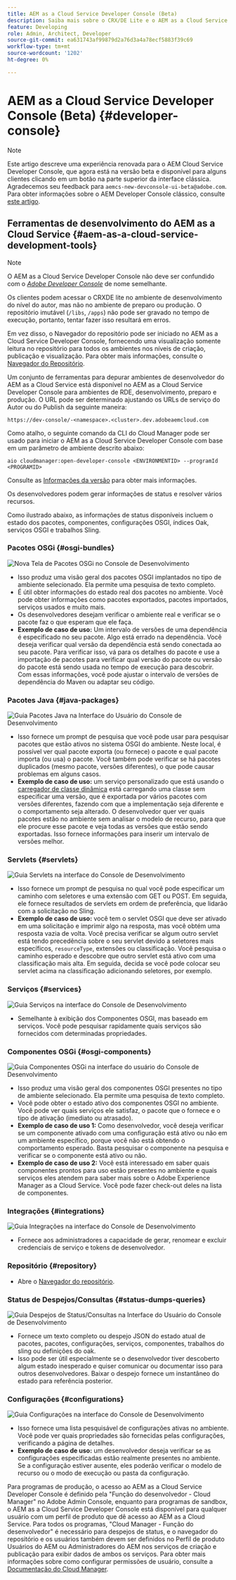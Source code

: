 ```yaml
---
title: AEM as a Cloud Service Developer Console (Beta)
description: Saiba mais sobre o CRX/DE Lite e o AEM as a Cloud Service Developer Console
feature: Developing
role: Admin, Architect, Developer
source-git-commit: ea631743af99879d2a76d3a4a78ecf5883f39c69
workflow-type: tm+mt
source-wordcount: '1202'
ht-degree: 0%

---
```



# AEM as a Cloud Service Developer Console (Beta) {#developer-console}

>[!NOTE]
>
>Este artigo descreve uma experiência renovada para o AEM Cloud Service Developer Console, que agora está na versão beta e disponível para alguns clientes clicando em um botão na parte superior da interface clássica. Agradecemos seu feedback para `aemcs-new-devconsole-ui-beta@adobe.com`. Para obter informações sobre o AEM Developer Console clássico, consulte [este artigo](/help/implementing/developing/introduction/development-guidelines.md#crxde-lite-and-developer-console).

## Ferramentas de desenvolvimento do AEM as a Cloud Service {#aem-as-a-cloud-service-development-tools}

>[!NOTE]
>O AEM as a Cloud Service Developer Console não deve ser confundido com o [*Adobe Developer Console*](https://developer.adobe.com/developer-console/) de nome semelhante.
>

Os clientes podem acessar o CRXDE lite no ambiente de desenvolvimento do nível do autor, mas não no ambiente de preparo ou produção. O repositório imutável (`/libs`, `/apps`) não pode ser gravado no tempo de execução, portanto, tentar fazer isso resultará em erros.

Em vez disso, o Navegador do repositório pode ser iniciado no AEM as a Cloud Service Developer Console, fornecendo uma visualização somente leitura no repositório para todos os ambientes nos níveis de criação, publicação e visualização. Para obter mais informações, consulte o [Navegador do Repositório](/help/implementing/developing/tools/repository-browser.md).

Um conjunto de ferramentas para depurar ambientes de desenvolvedor do AEM as a Cloud Service está disponível no AEM as a Cloud Service Developer Console para ambientes de RDE, desenvolvimento, preparo e produção. O URL pode ser determinado ajustando os URLs de serviço do Autor ou do Publish da seguinte maneira:

`https://dev-console/-<namespace>.<cluster>.dev.adobeaemcloud.com`

Como atalho, o seguinte comando da CLI do Cloud Manager pode ser usado para iniciar o AEM as a Cloud Service Developer Console com base em um parâmetro de ambiente descrito abaixo:

`aio cloudmanager:open-developer-console <ENVIRONMENTID> --programId <PROGRAMID>`

Consulte as [Informações da versão](/help/release-notes/home.md) para obter mais informações.

Os desenvolvedores podem gerar informações de status e resolver vários recursos.

Como ilustrado abaixo, as informações de status disponíveis incluem o estado dos pacotes, componentes, configurações OSGI, índices Oak, serviços OSGI e trabalhos Sling.

### Pacotes OSGi {#osgi-bundles}

![Nova Tela de Pacotes OSGi no Console de Desenvolvimento](/help/implementing/developing/introduction/assets/osgi-bundles.png)

* Isso produz uma visão geral dos pacotes OSGI implantados no tipo de ambiente selecionado. Ela permite uma pesquisa de texto completo.
* É útil obter informações do estado real dos pacotes no ambiente. Você pode obter informações como pacotes exportados, pacotes importados, serviços usados e muito mais.
* Os desenvolvedores desejam verificar o ambiente real e verificar se o pacote faz o que esperam que ele faça.
* **Exemplo de caso de uso:** Um intervalo de versões de uma dependência é especificado no seu pacote. Algo está errado na dependência. Você deseja verificar qual versão da dependência está sendo conectada ao seu pacote. Para verificar isso, vá para os detalhes do pacote e use a importação de pacotes para verificar qual versão do pacote ou versão do pacote está sendo usada no tempo de execução para descobrir. Com essas informações, você pode ajustar o intervalo de versões de dependência do Maven ou adaptar seu código.

### Pacotes Java {#java-packages}

![Guia Pacotes Java na Interface do Usuário do Console de Desenvolvimento](/help/implementing/developing/introduction/assets/java-packages-dev-console-ui.png)

* Isso fornece um prompt de pesquisa que você pode usar para pesquisar pacotes que estão ativos no sistema OSGI do ambiente. Neste local, é possível ver qual pacote exporta (ou fornece) o pacote e qual pacote importa (ou usa) o pacote. Você também pode verificar se há pacotes duplicados (mesmo pacote, versões diferentes), o que pode causar problemas em alguns casos.
* **Exemplo de caso de uso:** um serviço personalizado que está usando o [carregador de classe dinâmica](https://sling.apache.org/apidocs/sling9/org/apache/sling/commons/classloader/DynamicClassLoaderManager.html) está carregando uma classe sem especificar uma versão, que é exportada por vários pacotes com versões diferentes, fazendo com que a implementação seja diferente e o comportamento seja alterado. O desenvolvedor quer ver quais pacotes estão no ambiente sem analisar o modelo de recurso, para que ele procure esse pacote e veja todas as versões que estão sendo exportadas. Isso fornece informações para inserir um intervalo de versões melhor.

### Servlets {#servlets}

![Guia Servlets na interface do Console de Desenvolvimento](/help/implementing/developing/introduction/assets/servlets-dev-console-ui.png)

* Isso fornece um prompt de pesquisa no qual você pode especificar um caminho com seletores e uma extensão com GET ou POST. Em seguida, ele fornece resultados de servlets em ordem de preferência, que lidarão com a solicitação no Sling.
* **Exemplo de caso de uso:** você tem o servlet OSGI que deve ser ativado em uma solicitação e imprimir algo na resposta, mas você obtém uma resposta vazia de volta. Você precisa verificar se algum outro servlet está tendo precedência sobre o seu servlet devido a seletores mais específicos, `resourceType`, extensões ou classificação. Você pesquisa o caminho esperado e descobre que outro servlet está ativo com uma classificação mais alta. Em seguida, decida se você pode colocar seu servlet acima na classificação adicionando seletores, por exemplo.

### Serviços {#services}

![Guia Serviços na interface do Console de Desenvolvimento](/help/implementing/developing/introduction/assets/services-dev-console.png)

* Semelhante à exibição dos Componentes OSGI, mas baseado em serviços. Você pode pesquisar rapidamente quais serviços são fornecidos com determinadas propriedades.

### Componentes OSGi {#osgi-components}

![Guia Componentes OSGi na interface do usuário do Console de Desenvolvimento](/help/implementing/developing/introduction/assets/osgi-components-dev-console.png)

* Isso produz uma visão geral dos componentes OSGI presentes no tipo de ambiente selecionado. Ela permite uma pesquisa de texto completo.
* Você pode obter o estado ativo dos componentes OSGI no ambiente. Você pode ver quais serviços ele satisfaz, o pacote que o fornece e o tipo de ativação (imediato ou atrasado).
* **Exemplo de caso de uso 1:** Como desenvolvedor, você deseja verificar se um componente ativado com uma configuração está ativo ou não em um ambiente específico, porque você não está obtendo o comportamento esperado. Basta pesquisar o componente na pesquisa e verificar se o componente está ativo ou não.
* **Exemplo de caso de uso 2:** Você está interessado em saber quais componentes prontos para uso estão presentes no ambiente e quais serviços eles atendem para saber mais sobre o Adobe Experience Manager as a Cloud Service. Você pode fazer check-out deles na lista de componentes.

### Integrações {#integrations}

![Guia Integrações na interface do Console de Desenvolvimento](/help/implementing/developing/introduction/assets/integrations-dev-console-ui.png)

* Fornece aos administradores a capacidade de gerar, renomear e excluir credenciais de serviço e tokens de desenvolvedor.

### Repositório {#repository}

* Abre o [Navegador do repositório](/help/implementing/developing/tools/repository-browser.md).

### Status de Despejos/Consultas {#status-dumps-queries}

![Guia Despejos de Status/Consultas na Interface do Usuário do Console de Desenvolvimento](/help/implementing/developing/introduction/assets/status-dumps-queries.png)

* Fornece um texto completo ou despejo JSON do estado atual de pacotes, pacotes, configurações, serviços, componentes, trabalhos do sling ou definições do oak.
* Isso pode ser útil especialmente se o desenvolvedor tiver descoberto algum estado inesperado e quiser comunicar ou documentar isso para outros desenvolvedores. Baixar o despejo fornece um instantâneo do estado para referência posterior.

### Configurações {#configurations}

![Guia Configurações na interface do Console de Desenvolvimento](/help/implementing/developing/introduction/assets/configurations-dev-console.png)

* Isso fornece uma lista pesquisável de configurações ativas no ambiente. Você pode ver quais propriedades são fornecidas pelas configurações, verificando a página de detalhes.
* **Exemplo de caso de uso:** um desenvolvedor deseja verificar se as configurações especificadas estão realmente presentes no ambiente. Se a configuração estiver ausente, eles poderão verificar o modelo de recurso ou o modo de execução ou pasta da configuração.

Para programas de produção, o acesso ao AEM as a Cloud Service Developer Console é definido pela &quot;Função do desenvolvedor - Cloud Manager&quot; no Adobe Admin Console, enquanto para programas de sandbox, o AEM as a Cloud Service Developer Console está disponível para qualquer usuário com um perfil de produto que dê acesso ao AEM as a Cloud Service. Para todos os programas, &quot;Cloud Manager - Função do desenvolvedor&quot; é necessário para despejos de status, e o navegador do repositório e os usuários também devem ser definidos no Perfil de produto Usuários do AEM ou Administradores do AEM nos serviços de criação e publicação para exibir dados de ambos os serviços. Para obter mais informações sobre como configurar permissões de usuário, consulte a [Documentação do Cloud Manager](https://experienceleague.adobe.com/docs/experience-manager-cloud-manager/using/requirements/setting-up-users-and-roles.html).